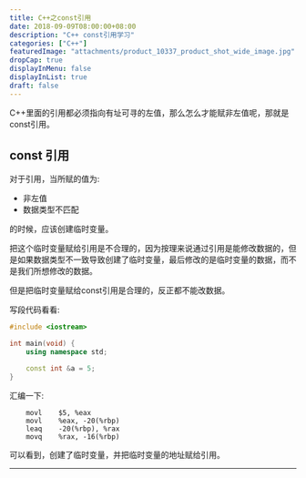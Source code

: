 ```yaml
---
title: C++之const引用
date: 2018-09-09T08:00:00+08:00
description: "C++ const引用学习"
categories: ["C++"]
featuredImage: "attachments/product_10337_product_shot_wide_image.jpg"
dropCap: true
displayInMenu: false
displayInList: true
draft: false
---
```


C++里面的引用都必须指向有址可寻的左值，那么怎么才能赋非左值呢，那就是const引用。

## const 引用

对于引用，当所赋的值为:
- 非左值
- 数据类型不匹配

的时候，应该创建临时变量。

把这个临时变量赋给引用是不合理的，因为按理来说通过引用是能修改数据的，但是如果数据类型不一致导致创建了临时变量，最后修改的是临时变量的数据，而不是我们所想修改的数据。

但是把临时变量赋给const引用是合理的，反正都不能改数据。

<!-- more -->

写段代码看看:
```cpp
#include <iostream>

int main(void) {
    using namespace std;

    const int &a = 5;
}
```

汇编一下:
```x86asm
	movl	$5, %eax
	movl	%eax, -20(%rbp)
	leaq	-20(%rbp), %rax
	movq	%rax, -16(%rbp)
```

可以看到，创建了临时变量，并把临时变量的地址赋给引用。

---
